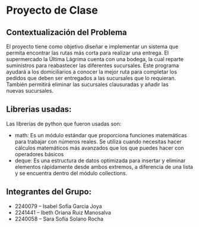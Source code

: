 # Proyecto de Clase

## Contextualización del Problema 
El proyecto tiene como objetivo diseñar e implementar un sistema que permita encontrar las rutas más corta para realizar una entrega. El supermercado la Última Lágrima cuenta con una bodega, la cual reparte suministros para reabastecer las diferentes sucursales. 
Este programa ayudará a los domiciliarios a conocer la mejor ruta para completar los pedidos que deben ser entregados a las sucursales que lo requieran. También permitirá eliminar las sucursales clausuradas y añadir las nuevas sucursales.

## Librerias usadas:
Las librerías de python que fueron usadas son:

- math: Es un módulo estándar que proporciona funciones matemáticas para trabajar con números reales. Se utiliza cuando necesitas hacer cálculos matemáticos más avanzados que los que puedes hacer con operadores básicos
- deque: Es una estructura de datos optimizada para insertar y eliminar elementos rápidamente desde ambos extremos, a diferencia de una lista y se encuentra dentro del módulo collections.

## Integrantes del Grupo:
- 2240079 – Isabel Sofía García Joya 
- 2241441 – Ibeth Oriana Ruiz Manosalva
- 2240058 – Sara Sofía Solano Rocha
